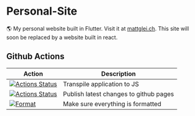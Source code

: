 # Personal-Site

🌎 My personal website built in Flutter. Visit it at [mattglei.ch](https://mattglei.ch). This site will soon be replaced by a website built in react.

## Github Actions

| **Action**                                                                                                                                                  | **Description**                        |
| ----------------------------------------------------------------------------------------------------------------------------------------------------------- | -------------------------------------- |
| [![Actions Status](https://github.com/Matt-Gleich/Personal-Site/workflows/Flutter%20Build/badge.svg)](https://github.com/Matt-Gleich/Personal-Site/actions) | Transpile application to JS            |
| [![Actions Status](https://github.com/Matt-Gleich/Personal-Site/workflows/Publish/badge.svg)](https://github.com/Matt-Gleich/Personal-Site/actions)         | Publish latest changes to github pages |
| [![Format](https://github.com/Matt-Gleich/Personal-Site/workflows/Format/badge.svg)](<(https://github.com/Matt-Gleich/Personal-Site/actions)>)              | Make sure everything is formatted      |
